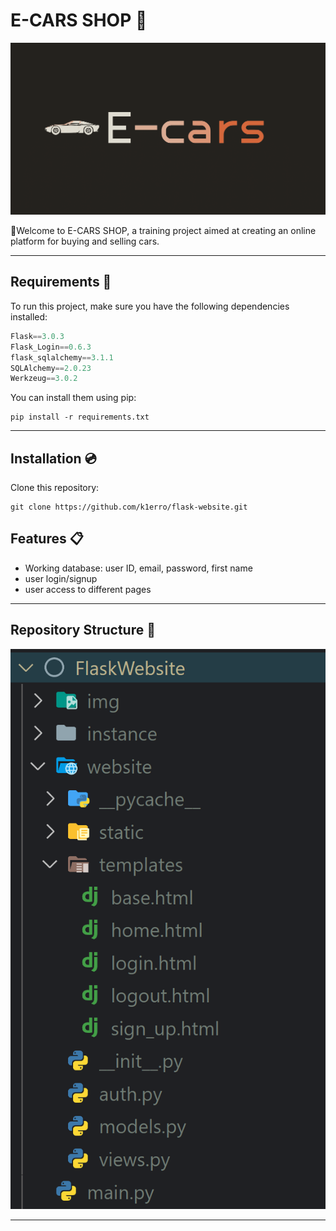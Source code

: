 # E-CARS SHOP 🚗
![alt text](/img/logo.png)

👋Welcome to E-CARS SHOP, a training project aimed at creating an online platform for buying and selling cars.
___
## Requirements 🏇

To run this project, make sure you have the following dependencies installed:

```python
Flask==3.0.3
Flask_Login==0.6.3
flask_sqlalchemy==3.1.1
SQLAlchemy==2.0.23
Werkzeug==3.0.2
```
You can install them using pip:
```
pip install -r requirements.txt
```
___

## Installation 💿

Clone this repository:

```
git clone https://github.com/k1erro/flask-website.git
```
## Features 📋
- Working database: user ID, email, password, first name
- user login/signup
- user access to different pages
___
## Repository Structure 🌳
![alt text](/img/repo_structure.png)
___
